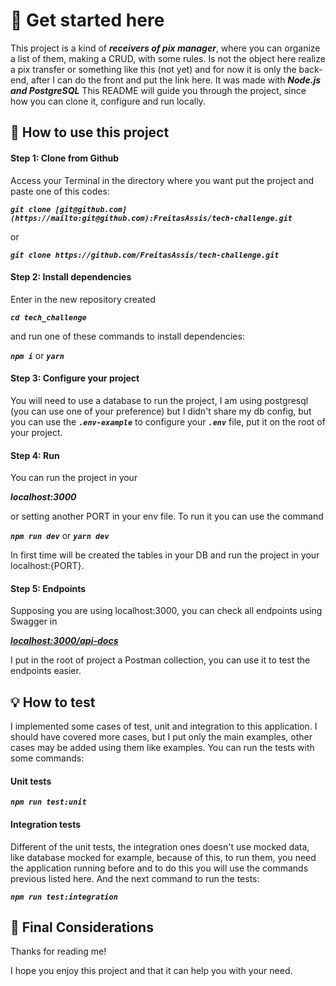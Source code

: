 # 🚀 Get started here

This project is a kind of ***receivers of pix manager***, where you can organize a list of them, making a CRUD, with some rules.
Is not the object here realize a pix transfer or something like this (not yet) and for now it is only the back-end, after I can do the front and put the link here.
It was made with ***Node.js and PostgreSQL***
This README will guide you through the project, since how you can clone it, configure and run locally.

## 🔖 **How to use this project**

#### **Step 1: Clone from Github**

Access your Terminal in the directory where you want put the project and paste one of this codes:

***`git clone [git@github.com](https://mailto:git@github.com):FreitasAssis/tech-challenge.git`***

or

***`git clone https://github.com/FreitasAssis/tech-challenge.git`***

#### **Step 2: Install dependencies**

Enter in the new repository created

***`cd tech_challenge`***

and run one of these commands to install dependencies:

***`npm i`*** or ***`yarn`***

#### **Step 3: Configure your project**

You will need to use a database to run the project, I am using postgresql (you can use one of your preference) but I didn't share my db config, but you can use the ***`.env-example`*** to configure your ***`.env`*** file, put it on the root of your project.

#### **Step 4: Run**

You can run the project in your

***localhost:3000***

or setting another PORT in your env file. To run it you can use the command

***`npm run dev`*** or ***`yarn dev`***

In first time will be created the tables in your DB and run the project in your localhost:{PORT}. 

#### **Step 5: Endpoints**

Supposing you are using localhost:3000, you can check all endpoints using Swagger in

***[localhost:3000/api-docs](localhost:3000/api-docs)***

I put in the root of project a Postman collection, you can use it to test the endpoints easier.

## 💡 How to test

I implemented some cases of test, unit and integration to this application. I should have covered more cases, but I put only the main examples, other cases may be added using them like examples.
You can run the tests with some commands:

#### **Unit tests**

***`npm run test:unit`***

#### **Integration tests**

Different of the unit tests, the integration ones doesn't use mocked data, like database mocked for example, because of this, to run them, you need the application running before and to do this you will use the commands previous listed here.
And the next command to run the tests:

***`npm run test:integration`***

## 💪 Final Considerations

Thanks for reading me!

I hope you enjoy this project and that it can help you with your need.
